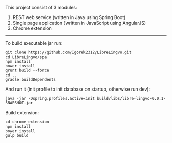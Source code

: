 This project consist of 3 modules:
1. REST web service (written in Java using Spring Boot)
2. Single page application (written in JavaScript using AngularJS)
3. Chrome extension
___

To build executable jar run:
```
git clone https://github.com/Igorek2312/LibreLingvo.git
cd LibreLingvo/spa
npm install
bower install
grunt build --force
cd .. 
gradle buildDependents
```
And run it (init profile to init database on startup, otherwise run dev):
```
java -jar -Dspring.profiles.active=init build/libs/libre-lingvo-0.0.1-SNAPSHOT.jar
```
Build extension:
```
cd chrome-extension
npm install
bower install
gulp build
```